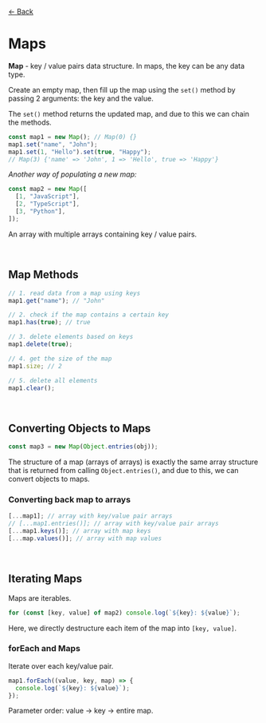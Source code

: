 [&larr; Back](./README.md)

# Maps

**Map** - key / value pairs data structure. In maps, the key can be any data type.

Create an empty map, then fill up the map using the `set()` method by passing 2 arguments: the key and the value.

The `set()` method returns the updated map, and due to this we can chain the methods.

```js
const map1 = new Map(); // Map(0) {}
map1.set("name", "John");
map1.set(1, "Hello").set(true, "Happy");
// Map(3) {'name' => 'John', 1 => 'Hello', true => 'Happy'}
```

_Another way of populating a new map:_

```js
const map2 = new Map([
  [1, "JavaScript"],
  [2, "TypeScript"],
  [3, "Python"],
]);
```

An array with multiple arrays containing key / value pairs.

<br>

## Map Methods

```js
// 1. read data from a map using keys
map1.get("name"); // "John"

// 2. check if the map contains a certain key
map1.has(true); // true

// 3. delete elements based on keys
map1.delete(true);

// 4. get the size of the map
map1.size; // 2

// 5. delete all elements
map1.clear();
```

<br>

## Converting Objects to Maps

```js
const map3 = new Map(Object.entries(obj));
```

The structure of a map (arrays of arrays) is exactly the same array structure that is returned from calling `Object.entries()`, and due to this, we can convert objects to maps.

### Converting back map to arrays

```js
[...map1]; // array with key/value pair arrays
// [...map1.entries()]; // array with key/value pair arrays
[...map1.keys()]; // array with map keys
[...map.values()]; // array with map values
```

<br>

## Iterating Maps

Maps are iterables.

```js
for (const [key, value] of map2) console.log(`${key}: ${value}`);
```

Here, we directly destructure each item of the map into `[key, value]`.

### forEach and Maps

Iterate over each key/value pair.

```js
map1.forEach((value, key, map) => {
  console.log(`${key}: ${value}`);
});
```

Parameter order: value -> key -> entire map.

<br>
